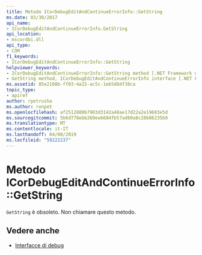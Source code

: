 ```yaml
---
title: Metodo ICorDebugEditAndContinueErrorInfo::GetString
ms.date: 03/30/2017
api_name:
- ICorDebugEditAndContinueErrorInfo.GetString
api_location:
- mscordbi.dll
api_type:
- COM
f1_keywords:
- ICorDebugEditAndContinueErrorInfo::GetString
helpviewer_keywords:
- ICorDebugEditAndContinueErrorInfo::GetString method [.NET Framework debugging]
- GetString method, ICorDebugEditAndContinueErrorInfo interface [.NET Framework debugging]
ms.assetid: 85e2108b-ff03-4a15-ac5c-1eb5d84f38ca
topic_type:
- apiref
author: rpetrusha
ms.author: ronpet
ms.openlocfilehash: af2512800b7903d3142a48ae17d22a2e19683e5d
ms.sourcegitcommit: 5b6d778ebb269ee6684fb57ad69a8c28b06235b9
ms.translationtype: MT
ms.contentlocale: it-IT
ms.lasthandoff: 04/08/2019
ms.locfileid: "59222237"
---
```

# <a name="icordebugeditandcontinueerrorinfogetstring-method"></a>Metodo ICorDebugEditAndContinueErrorInfo::GetString
`GetString` è obsoleto. Non chiamare questo metodo.  
  
## <a name="see-also"></a>Vedere anche

- [Interfacce di debug](../../../../docs/framework/unmanaged-api/debugging/debugging-interfaces.md)
